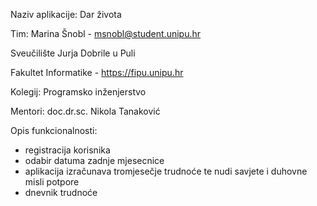 Naziv aplikacije: Dar života

Tim: Marina Šnobl - msnobl@student.unipu.hr

Sveučilište Jurja Dobrile u Puli

Fakultet Informatike - https://fipu.unipu.hr

Kolegij: Programsko inženjerstvo

Mentori: doc.dr.sc. Nikola Tanaković

Opis funkcionalnosti:
- registracija korisnika
- odabir datuma zadnje mjesecnice
- aplikacija izračunava tromjesečje trudnoće te nudi savjete i duhovne misli potpore
- dnevnik trudnoće  